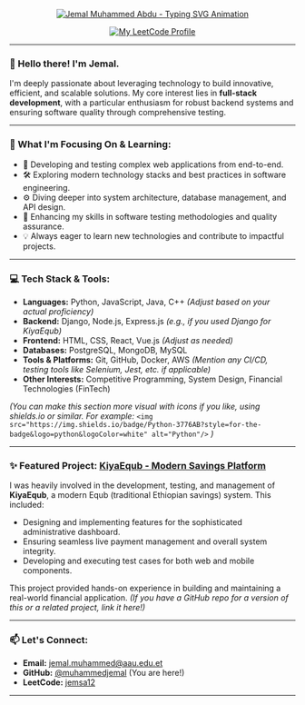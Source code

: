 <p align="center">
  <a href="https://github.com/muhammedjemal">
    <img src="https://readme-typing-svg.demolab.com/?lines=Jemal+Muhammed+Abdu;Full-Stack+Developer;Passionate+Problem+Solver;Building+Robust+Systems&font=Fira%20Code¢er=true&width=420&height=50&duration=4000&pause=1000" alt="Jemal Muhammed Abdu - Typing SVG Animation">
  </a>
</p>

<div align="center">

  [![My LeetCode Profile](https://img.shields.io/badge/LeetCode-jemsa12-orange?style=for-the-badge&logo=leetcode&logoColor=black)](https://leetcode.com/jemsa12/)
  <!-- Add your LinkedIn badge here if you have one and want to share it -->
  <!-- e.g., [![My LinkedIn Profile](https://img.shields.io/badge/LinkedIn-Muhammed%20Jemal-blue?style=for-the-badge&logo=linkedin&logoColor=white)](https://www.linkedin.com/in/your-linkedin-profile/) -->

</div>

---

### 👋 Hello there! I'm Jemal.

I'm deeply passionate about leveraging technology to build innovative, efficient, and scalable solutions. My core interest lies in **full-stack development**, with a particular enthusiasm for robust backend systems and ensuring software quality through comprehensive testing.

---

### 🌱 What I'm Focusing On & Learning:

*   🚀 Developing and testing complex web applications from end-to-end.
*   🛠️ Exploring modern technology stacks and best practices in software engineering.
*   ⚙️ Diving deeper into system architecture, database management, and API design.
*   🧪 Enhancing my skills in software testing methodologies and quality assurance.
*   💡 Always eager to learn new technologies and contribute to impactful projects.

---

### 💻 Tech Stack & Tools:

*   **Languages:** Python, JavaScript, Java, C++ *(Adjust based on your actual proficiency)*
*   **Backend:** Django, Node.js, Express.js *(e.g., if you used Django for KiyaEqub)*
*   **Frontend:** HTML, CSS, React, Vue.js *(Adjust as needed)*
*   **Databases:** PostgreSQL, MongoDB, MySQL
*   **Tools & Platforms:** Git, GitHub, Docker, AWS *(Mention any CI/CD, testing tools like Selenium, Jest, etc. if applicable)*
*   **Other Interests:** Competitive Programming, System Design, Financial Technologies (FinTech)

*(You can make this section more visual with icons if you like, using shields.io or similar. For example:*
` <img src="https://img.shields.io/badge/Python-3776AB?style=for-the-badge&logo=python&logoColor=white" alt="Python"/> ` *)*

---

### ✨ Featured Project: [KiyaEqub - Modern Savings Platform](http://kiyaequb.com)

I was heavily involved in the development, testing, and management of **KiyaEqub**, a modern Equb (traditional Ethiopian savings) system. This included:
*   Designing and implementing features for the sophisticated administrative dashboard.
*   Ensuring seamless live payment management and overall system integrity.
*   Developing and executing test cases for both web and mobile components.

This project provided hands-on experience in building and maintaining a real-world financial application. *(If you have a GitHub repo for a version of this or a related project, link it here!)*

---

### 📫 Let's Connect:

*   **Email:** [jemal.muhammed@aau.edu.et](mailto:jemal.muhammed@aau.edu.et)
*   **GitHub:** [@muhammedjemal](https://github.com/muhammedjemal) (You are here!)
*   **LeetCode:** [jemsa12](https://leetcode.com/jemsa12/)

---

<!---
muhammedjemal/muhammedjemal is a ✨ special ✨ repository because its `README.md` (this file) appears on your GitHub profile.
You can click the Preview link to take a look at your changes.
--->

